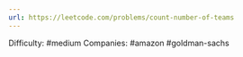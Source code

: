 ```yaml
---
url: https://leetcode.com/problems/count-number-of-teams
---
```


Difficulty: #medium
Companies: #amazon #goldman-sachs